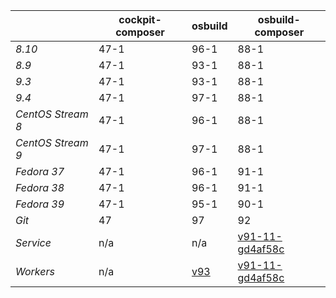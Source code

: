 |       | cockpit-composer    | osbuild    | osbuild-composer    |
|-------|---------------------|------------|---------------------|
*8.10* | 47-1 | 96-1 | 88-1
*8.9* | 47-1 | 93-1 | 88-1
*9.3* | 47-1 | 93-1 | 88-1
*9.4* | 47-1 | 97-1 | 88-1
*CentOS Stream 8* | 47-1 | 96-1 | 88-1
*CentOS Stream 9* | 47-1 | 97-1 | 88-1
*Fedora 37* | 47-1 | 96-1 | 91-1
*Fedora 38* | 47-1 | 96-1 | 91-1
*Fedora 39* | 47-1 | 95-1 | 90-1
*Git* | 47 | 97 | 92
*Service* | n/a | n/a | [v91-11-gd4af58c](https://github.com/osbuild/osbuild-composer/compare/v91-11-gd4af58c...main)
*Workers* | n/a | [v93](https://github.com/osbuild/osbuild/compare/v93...main) | [v91-11-gd4af58c](https://github.com/osbuild/osbuild-composer/compare/v91-11-gd4af58c...main)